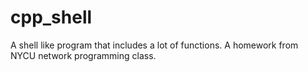 # cpp_shell
A shell like program that includes a lot of functions. A homework from NYCU network programming class.
